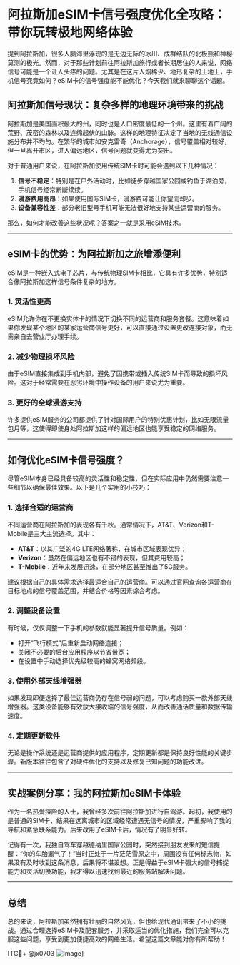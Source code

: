 # 阿拉斯加eSIM卡信号强度优化全攻略：带你玩转极地网络体验

提到阿拉斯加，很多人脑海里浮现的是无边无际的冰川、成群结队的北极熊和神秘莫测的极光。然而，对于那些计划前往阿拉斯加旅行或者长期居住的人来说，网络信号可能是一个让人头疼的问题。尤其是在这片人烟稀少、地形复杂的土地上，手机信号究竟如何？eSIM卡的信号强度能不能优化？今天我们就来聊聊这个话题。

## 阿拉斯加信号现状：复杂多样的地理环境带来的挑战

阿拉斯加是美国面积最大的州，同时也是人口密度最低的一个州。这里有着广阔的荒野、茂密的森林以及连绵起伏的山脉。这样的地理特征决定了当地的无线通信设施分布并不均匀。在繁华的城市如安克雷奇（Anchorage），信号覆盖相对较好，但一旦离开市区，进入偏远地区，信号问题就变得尤为突出。

对于普通用户来说，在阿拉斯加使用传统SIM卡时可能会遇到以下几种情况：

1. **信号不稳定**：特别是在户外活动时，比如徒步穿越国家公园或钓鱼于湖泊旁，手机信号经常断断续续。
2. **漫游费用高昂**：如果使用国际SIM卡，漫游费可能让你望而却步。
3. **设备兼容性差**：部分老旧型号手机可能无法很好地支持某些运营商的服务。

那么，如何才能改善这些状况呢？答案之一就是采用eSIM技术。

---

## eSIM卡的优势：为阿拉斯加之旅增添便利

eSIM是一种嵌入式电子芯片，与传统物理SIM卡相比，它具有许多优势，特别适合像阿拉斯加这样信号条件复杂的地方。

### 1. 灵活性更高
eSIM允许你在不更换实体卡的情况下切换不同的运营商和服务套餐。这意味着如果你发现某个地区的某家运营商信号更好，可以直接通过设置更改连接对象，而无需亲自去营业厅办理手续。

### 2. 减少物理损坏风险
由于eSIM直接集成到手机内部，避免了因携带或插入传统SIM卡而导致的损坏风险。这对于经常需要在恶劣环境中操作设备的用户来说尤为重要。

### 3. 更好的全球漫游支持
许多提供eSIM服务的公司都提供了针对国际用户的特别优惠计划，比如无限流量包月等，这使得即使身处阿拉斯加这样的偏远地区也能享受稳定的网络服务。

---

## 如何优化eSIM卡信号强度？

尽管eSIM本身已经具备较高的灵活性和稳定性，但在实际应用中仍然需要注意一些细节以确保最佳效果。以下是几个实用的小技巧：

### 1. 选择合适的运营商
不同运营商在阿拉斯加的表现各有千秋。通常情况下，AT&T、Verizon和T-Mobile是三大主流选择。其中：
- **AT&T**：以其广泛的4G LTE网络著称，在城市区域表现优异；
- **Verizon**：虽然在偏远地区也有不错的表现，但其费用较高；
- **T-Mobile**：近年来发展迅速，在部分地区甚至推出了5G服务。

建议根据自己的具体需求选择最适合自己的运营商。可以通过官网查询各运营商在目标地点的信号覆盖范围，并结合价格等因素综合考虑。

### 2. 调整设备设置
有时候，仅仅调整一下手机的参数就能显著提升信号质量。例如：
- 打开“飞行模式”后重新启动网络连接；
- 关闭不必要的后台应用程序以节省带宽；
- 在设置中手动选择优先级较高的蜂窝网络频段。

### 3. 使用外部天线增强器
如果发现即便选择了最佳运营商仍存在信号弱的问题，可以考虑购买一款外部天线增强器。这类设备能够有效放大接收端的信号强度，从而改善通话质量和数据传输速度。

### 4. 定期更新软件
无论是操作系统还是运营商提供的应用程序，定期更新都是保持良好性能的关键步骤。新版本往往包含了对硬件优化的支持以及修复已知问题的功能改进。

---

## 实战案例分享：我的阿拉斯加eSIM卡体验

作为一名热爱探险的人士，我曾经多次前往阿拉斯加进行自驾游。起初，我使用的是普通的SIM卡，结果在远离城市的区域经常遭遇无信号的情况，严重影响了我的导航和紧急联系能力。后来改用了eSIM卡后，情况有了明显好转。

记得有一次，我独自驾车穿越德纳里国家公园时，突然接到朋友发来的短信提醒：“你的车胎漏气了！”当时正处于一片茫茫雪原之中，周围没有任何标志物，如果没有及时收到这条消息，后果将不堪设想。正是得益于eSIM卡强大的信号捕捉能力和灵活切换功能，我才得以迅速找到最近的服务站解决问题。

---

## 总结

总的来说，阿拉斯加虽然拥有壮丽的自然风光，但也给现代通讯带来了不小的挑战。通过合理选择eSIM卡及配套服务，并采取适当的优化措施，我们完全可以克服这些问题，享受到更加便捷高效的网络生活。希望这篇文章能对你有所帮助！

[TG💪+ @jx0703 ![Image](https://github.com/user-attachments/assets/dbca1d08-cadb-493c-b0ec-ad6f7a83f270)]